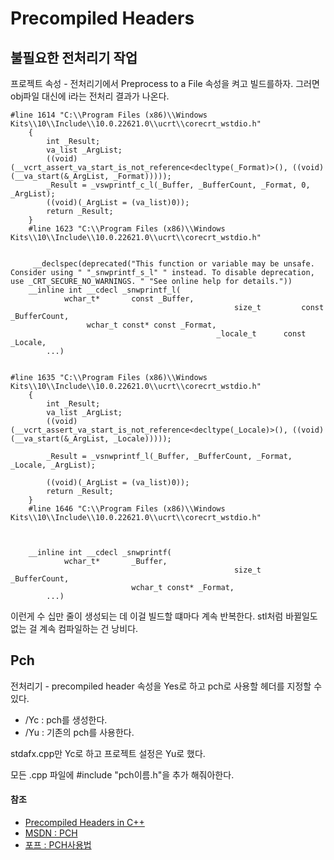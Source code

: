 # Precompiled Headers

## 불필요한 전처리기 작업

프로젝트 속성 - 전처리기에서 Preprocess to a File 속성을 켜고 빌드를하자. 그러면  
obj파일 대신에 i라는 전처리 결과가 나온다.

```i
#line 1614 "C:\\Program Files (x86)\\Windows Kits\\10\\Include\\10.0.22621.0\\ucrt\\corecrt_wstdio.h"
    {
        int _Result;
        va_list _ArgList;
        ((void)(__vcrt_assert_va_start_is_not_reference<decltype(_Format)>(), ((void)(__va_start(&_ArgList, _Format)))));
        _Result = _vswprintf_c_l(_Buffer, _BufferCount, _Format, 0, _ArgList);
        ((void)(_ArgList = (va_list)0));
        return _Result;
    }
    #line 1623 "C:\\Program Files (x86)\\Windows Kits\\10\\Include\\10.0.22621.0\\ucrt\\corecrt_wstdio.h"


     __declspec(deprecated("This function or variable may be unsafe. Consider using " "_snwprintf_s_l" " instead. To disable deprecation, use _CRT_SECURE_NO_WARNINGS. " "See online help for details."))
    __inline int __cdecl _snwprintf_l(
            wchar_t*       const _Buffer,
                                                  size_t         const _BufferCount,
                 wchar_t const* const _Format,
                                              _locale_t      const _Locale,
        ...)


#line 1635 "C:\\Program Files (x86)\\Windows Kits\\10\\Include\\10.0.22621.0\\ucrt\\corecrt_wstdio.h"
    {
        int _Result;
        va_list _ArgList;
        ((void)(__vcrt_assert_va_start_is_not_reference<decltype(_Locale)>(), ((void)(__va_start(&_ArgList, _Locale)))));

        _Result = _vsnwprintf_l(_Buffer, _BufferCount, _Format, _Locale, _ArgList);

        ((void)(_ArgList = (va_list)0));
        return _Result;
    }
    #line 1646 "C:\\Program Files (x86)\\Windows Kits\\10\\Include\\10.0.22621.0\\ucrt\\corecrt_wstdio.h"



    __inline int __cdecl _snwprintf(
            wchar_t*       _Buffer,
                                                  size_t         _BufferCount,
                           wchar_t const* _Format,
        ...)
```

이런게 수 십만 줄이 생성되는 데 이걸 빌드할 떄마다 계속 반복한다. stl처럼 바뀔일도
없는 걸 계속 컴파일하는 건 낭비다.

## Pch

전처리기 - precompiled header 속성을 Yes로 하고 pch로 사용할 헤더를 지정할 수 있다.

- /Yc : pch를 생성한다.
- /Yu : 기존의 pch를 사용한다.

stdafx.cpp만 Yc로 하고 프로젝트 설정은 Yu로 했다.

모든 .cpp 파일에 #include "pch이름.h"을 추가 해줘아한다.

#### 참조

- [Precompiled Headers in C++](https://www.youtube.com/watch?v=eSI4wctZUto)
- [MSDN : PCH](https://learn.microsoft.com/en-us/cpp/build/creating-precompiled-header-files?view=msvc-170)
- [포프 : PCH사용법](https://gamedevforever.com/134)
